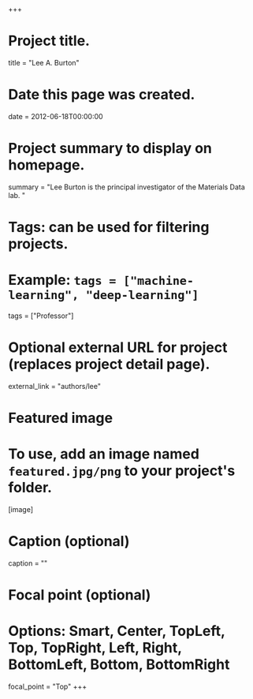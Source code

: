 +++
# Project title.
title = "Lee A. Burton"

# Date this page was created.
date = 2012-06-18T00:00:00

# Project summary to display on homepage.
summary = "Lee Burton is the principal investigator of the Materials Data lab. "

# Tags: can be used for filtering projects.
# Example: `tags = ["machine-learning", "deep-learning"]`
tags = ["Professor"]

# Optional external URL for project (replaces project detail page).
external_link = "authors/lee"

# Featured image
# To use, add an image named `featured.jpg/png` to your project's folder. 
[image]
  # Caption (optional)
  caption = ""

  # Focal point (optional)
  # Options: Smart, Center, TopLeft, Top, TopRight, Left, Right, BottomLeft, Bottom, BottomRight
  focal_point = "Top"
+++
